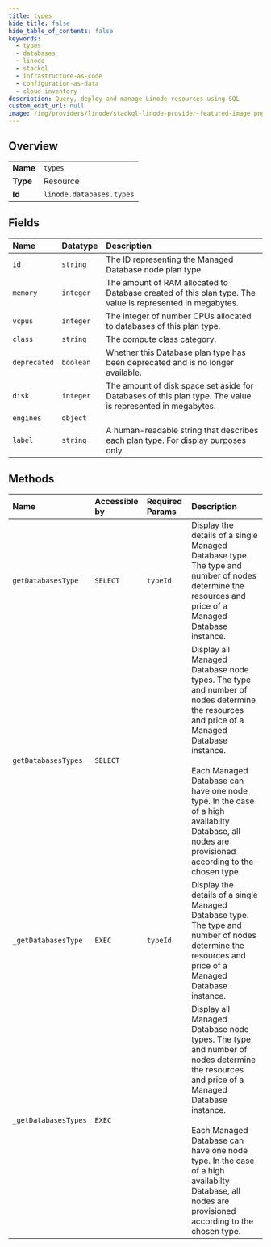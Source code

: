 ```yaml
---
title: types
hide_title: false
hide_table_of_contents: false
keywords:
  - types
  - databases
  - linode    
  - stackql
  - infrastructure-as-code
  - configuration-as-data
  - cloud inventory
description: Query, deploy and manage Linode resources using SQL
custom_edit_url: null
image: /img/providers/linode/stackql-linode-provider-featured-image.png
---
```

  
    

## Overview
<table><tbody>
<tr><td><b>Name</b></td><td><code>types</code></td></tr>
<tr><td><b>Type</b></td><td>Resource</td></tr>
<tr><td><b>Id</b></td><td><code>linode.databases.types</code></td></tr>
</tbody></table>

## Fields
| Name | Datatype | Description |
|:-----|:---------|:------------|
| `id` | `string` | The ID representing the Managed Database node plan type. |
| `memory` | `integer` | The amount of RAM allocated to Database created of this plan type. The value is represented in megabytes. |
| `vcpus` | `integer` | The integer of number CPUs allocated to databases of this plan type. |
| `class` | `string` | The compute class category. |
| `deprecated` | `boolean` | Whether this Database plan type has been deprecated and is no longer available. |
| `disk` | `integer` | The amount of disk space set aside for Databases of this plan type. The value is represented in megabytes. |
| `engines` | `object` |  |
| `label` | `string` | A human-readable string that describes each plan type. For display purposes only. |
## Methods
| Name | Accessible by | Required Params | Description |
|:-----|:--------------|:----------------|:------------|
| `getDatabasesType` | `SELECT` | `typeId` | Display the details of a single Managed Database type. The type and number of nodes determine the resources and price of a Managed Database instance.<br /> |
| `getDatabasesTypes` | `SELECT` |  | Display all Managed Database node types. The type and number of nodes determine the resources and price of a Managed Database instance.<br /><br />Each Managed Database can have one node type. In the case of a high availabilty Database, all nodes are provisioned according to the chosen type.<br /> |
| `_getDatabasesType` | `EXEC` | `typeId` | Display the details of a single Managed Database type. The type and number of nodes determine the resources and price of a Managed Database instance.<br /> |
| `_getDatabasesTypes` | `EXEC` |  | Display all Managed Database node types. The type and number of nodes determine the resources and price of a Managed Database instance.<br /><br />Each Managed Database can have one node type. In the case of a high availabilty Database, all nodes are provisioned according to the chosen type.<br /> |
